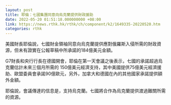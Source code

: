 ```yaml
---
layout: post
title: 耶倫：七國集團同意向烏克蘭提供財政援助
date: 2022-05-20 01:51:18.000000000 +08:00
link: https://news.rthk.hk/rthk/ch/component/k2/1649335-20220520.htm
categories: rthk
---
```


美國財長耶倫說，七國財金領袖同意向烏克蘭提供應對俄羅斯入侵所需的財政資源，但未有證實在公報草稿中所承諾的184億美元金額。

G7財長和央行行長在德國開會，耶倫在第一天會議之後表示，七國的承諾超過烏克蘭估計未來三個月所需的 150億美元經濟支持，其中美國提供75億美元經濟援助、歐盟委員會承諾90億歐元，另外，加拿大和德國在內的其他國家承諾提供額外金額。

耶倫說，會議傳達的信息是，支持烏克蘭。七國將合作為烏克蘭提供渡過難關所需的資源。
